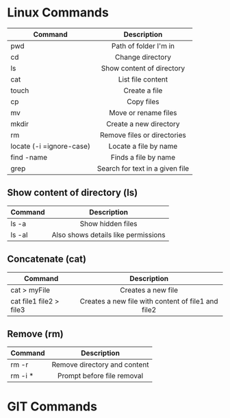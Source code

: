 # Linux Commands

| Command                       |           Description           |
|-------------------------------|:-------------------------------:|
| pwd                           |      Path of folder I'm in      |
| cd                            |        Change directory         |
| ls                            |    Show content of directory    |
| cat                           |        List file content        |
| touch <file>                  |          Create a file          |
| cp <target> <destination>     |           Copy files            |
| mv <target> <destination>     |      Move or rename files       |
| mkdir                         |     Create a new directory      |
| rm                            |   Remove files or directories   |
| locate (-i =ignore-case)      |      Locate a file by name      |
| find <directory> -name <name> |      Finds a file by name       |
| grep                          | Search for text in a given file |

## Show content of directory (ls)

| Command |             Description             |
|---------|:-----------------------------------:|
| ls -a   |          Show hidden files          |
| ls -al  | Also shows details like permissions |

## Concatenate (cat)

| Command                 |                    Description                     |
|-------------------------|:--------------------------------------------------:|
| cat > myFile            |                 Creates a new file                 |
| cat file1 file2 > file3 | Creates a new file with content of file1 and file2 |

## Remove (rm)

| Command           |         Description          |
|-------------------|:----------------------------:|
| rm -r <directory> | Remove directory and content |
| rm -i *           |  Prompt before file removal  |


# GIT Commands